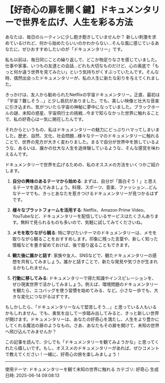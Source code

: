 # 【好奇心の扉を開く鍵】ドキュメンタリーで世界を広げ、人生を彩る方法

あなたは、毎日のルーティンに少し飽き飽きしていませんか？  新しい刺激を求めているけれど、何から始めたらいいのかわからない…そんな風に感じているあなたに、ぜひおすすめしたいのが「ドキュメンタリー」です。

私も以前は、毎日同じことの繰り返しで、どこか物足りなさを感じていました。仕事や家事、いつもの友達との会話…どれも大切なものだけど、心の奥底で「もっと何か違う世界を見てみたい」という気持ちがくすぶっていたんです。そんな時、偶然出会ったドキュメンタリーが、私の人生に新たな彩りを与えてくれました。

きっかけは、友人から勧められたNetflixの宇宙ドキュメンタリー。正直、最初は「宇宙？難しそう…」と少し抵抗がありました。でも、美しい映像と壮大な音楽に引き込まれ、気がついたら宇宙の神秘に夢中になっていました。ブラックホールの謎、未知の惑星、宇宙飛行士の挑戦…今まで知らなかった世界に触れることで、私の好奇心は一気に開花したんです。

それからというもの、私はドキュメンタリーの魅力にどっぷりハマってしまいました。歴史、自然、文化、社会問題…様々なテーマのドキュメンタリーに触れることで、世界の見方が大きく変わりました。まるで自分が世界中を旅しているような、あるいは、誰かの壮大な人生を追体験しているような、そんな感覚を味わえるんです。

ドキュメンタリーで世界を広げるための、私のオススメの方法をいくつかご紹介します。

1. **自分の興味のあるテーマから始める**:  まずは、自分が「面白そう！」と思えるテーマを選んでみましょう。料理、スポーツ、音楽、ファッション…どんなテーマでも、きっとあなたを惹きつけるドキュメンタリーが見つかるはずです。

2. **様々なプラットフォームを活用する**: Netflix、Amazon Prime Video、YouTubeなど、ドキュメンタリーを配信しているサービスはたくさんあります。無料で見られるものも多いので、気軽に試してみてくださいね。

3. **メモを取りながら観る**:  特に学びたいテーマのドキュメンタリーは、メモを取りながら観ることをおすすめします。印象に残った言葉や、新しく知った情報などを書き留めておけば、後で振り返ることもできます。

4. **観た後に誰かと話す**:  家族や友人、SNSなどで、観たドキュメンタリーの感想を共有してみましょう。誰かと話すことで、新たな発見や気づきが生まれるかもしれません。

5. **行動に移してみる**:  ドキュメンタリーで得た知識やインスピレーションを、ぜひ現実世界で活かしてみましょう。例えば、環境問題のドキュメンタリーを観たら、エコバッグを使う習慣を始めてみる、など。小さな一歩でも、大きな変化につながるはずです。

もしかしたら、「ドキュメンタリーなんて堅苦しそう…」と思っている人もいるかもしれません。でも、勇気を出して一歩踏み出してみると、きっと新しい世界が開けます。ドキュメンタリーは、あなたの好奇心を満たし、人生をより豊かにしてくれる魔法の扉のようなもの。さあ、あなたもその扉を開けて、未知の世界へ飛び込んでみませんか？

この記事を読んで、少しでも「ドキュメンタリーを観てみようかな」と思ってくれたら嬉しいです。もし、オススメのドキュメンタリーがあれば、ぜひコメントで教えてください！一緒に、好奇心の旅を楽しみましょう！

---
使用テーマ: ドキュメンタリーを観て未知の世界に触れる
カテゴリ: 好奇心
生成日時: 2025-06-14 09:08:13
